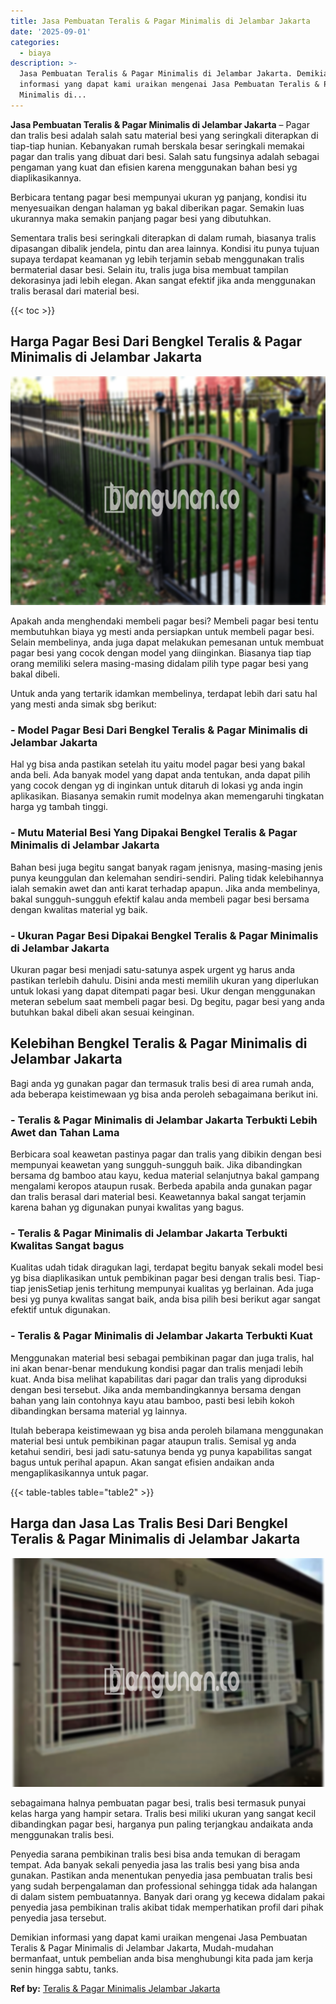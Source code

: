```yaml
---
title: Jasa Pembuatan Teralis & Pagar Minimalis di Jelambar Jakarta
date: '2025-09-01'
categories:
  - biaya
description: >-
  Jasa Pembuatan Teralis & Pagar Minimalis di Jelambar Jakarta. Demikian
  informasi yang dapat kami uraikan mengenai Jasa Pembuatan Teralis & Pagar
  Minimalis di...
---
```


**Jasa Pembuatan Teralis & Pagar Minimalis di Jelambar Jakarta** – Pagar dan tralis besi adalah salah satu material besi yang seringkali diterapkan di tiap-tiap hunian. Kebanyakan rumah berskala besar seringkali memakai pagar dan tralis yang dibuat dari besi. Salah satu fungsinya adalah sebagai pengaman yang kuat dan efisien karena menggunakan bahan besi yg diaplikasikannya.

Berbicara tentang pagar besi mempunyai ukuran yg panjang, kondisi itu menyesuaikan dengan halaman yg bakal diberikan pagar. Semakin luas ukurannya maka semakin panjang pagar besi yang dibutuhkan.

Sementara tralis besi seringkali diterapkan di dalam rumah, biasanya tralis dipasangan dibalik jendela, pintu dan area lainnya. Kondisi itu punya tujuan supaya terdapat keamanan yg lebih terjamin sebab menggunakan tralis bermaterial dasar besi. Selain itu, tralis juga bisa membuat tampilan dekorasinya jadi lebih elegan. Akan sangat efektif jika anda menggunakan tralis berasal dari material besi.

{{< toc >}}

## Harga Pagar Besi Dari Bengkel Teralis & Pagar Minimalis di Jelambar Jakarta

![Jasa Pembuatan Teralis & Pagar Minimalis di Jelambar Jakarta](/images/pagar-minimalis-murah-65.png)

Apakah anda menghendaki membeli pagar besi? Membeli pagar besi tentu membutuhkan biaya yg mesti anda persiapkan untuk membeli pagar besi. Selain membelinya, anda juga dapat melakukan pemesanan untuk membuat pagar besi yang cocok dengan model yang diinginkan. Biasanya tiap tiap orang memiliki selera masing-masing didalam pilih type pagar besi yang bakal dibeli.

Untuk anda yang tertarik idamkan membelinya, terdapat lebih dari satu hal yang mesti anda simak sbg berikut:
### \- Model Pagar Besi Dari Bengkel Teralis & Pagar Minimalis di Jelambar Jakarta

Hal yg bisa anda pastikan setelah itu yaitu model pagar besi yang bakal anda beli. Ada banyak model yang dapat anda tentukan, anda dapat pilih yang cocok dengan yg di inginkan untuk ditaruh di lokasi yg anda ingin aplikasikan. Biasanya semakin rumit modelnya akan memengaruhi tingkatan harga yg tambah tinggi.

### \- Mutu Material Besi Yang Dipakai Bengkel Teralis & Pagar Minimalis di Jelambar Jakarta

Bahan besi juga begitu sangat banyak ragam jenisnya, masing-masing jenis punya keunggulan dan kelemahan sendiri-sendiri. Paling tidak kelebihannya ialah semakin awet dan anti karat terhadap apapun. Jika anda membelinya, bakal sungguh-sungguh efektif kalau anda membeli pagar besi bersama dengan kwalitas material yg baik.

### \- Ukuran Pagar Besi Dipakai Bengkel Teralis & Pagar Minimalis di Jelambar Jakarta

Ukuran pagar besi menjadi satu-satunya aspek urgent yg harus anda pastikan terlebih dahulu. Disini anda mesti memilih ukuran yang diperlukan untuk lokasi yang dapat ditempati pagar besi. Ukur dengan menggunakan meteran sebelum saat membeli pagar besi. Dg begitu, pagar besi yang anda butuhkan bakal dibeli akan sesuai keinginan.

## Kelebihan Bengkel Teralis & Pagar Minimalis di Jelambar Jakarta

Bagi anda yg gunakan pagar dan termasuk tralis besi di area rumah anda, ada beberapa keistimewaan yg bisa anda peroleh sebagaimana berikut ini.

### \- Teralis & Pagar Minimalis di Jelambar Jakarta Terbukti Lebih Awet dan Tahan Lama

Berbicara soal keawetan pastinya pagar dan tralis yang dibikin dengan besi mempunyai keawetan yang sungguh-sungguh baik. Jika dibandingkan bersama dg bamboo atau kayu, kedua material selanjutnya bakal gampang mengalami keropos ataupun rusak. Berbeda apabila anda gunakan pagar dan tralis berasal dari material besi. Keawetannya bakal sangat terjamin karena bahan yg digunakan punyai kwalitas yang bagus.

### \- Teralis & Pagar Minimalis di Jelambar Jakarta Terbukti Kwalitas Sangat bagus

Kualitas udah tidak diragukan lagi, terdapat begitu banyak sekali model besi yg bisa diaplikasikan untuk pembikinan pagar besi dengan tralis besi. Tiap-tiap jenisSetiap jenis terhitung mempunyai kualitas yg berlainan. Ada juga besi yg punya kwalitas sangat baik, anda bisa pilih besi berikut agar sangat efektif untuk digunakan.

### \- Teralis & Pagar Minimalis di Jelambar Jakarta Terbukti Kuat

Menggunakan material besi sebagai pembikinan pagar dan juga tralis, hal ini akan benar-benar mendukung kondisi pagar dan tralis menjadi lebih kuat. Anda bisa melihat kapabilitas dari pagar dan tralis yang diproduksi dengan besi tersebut. Jika anda membandingkannya bersama dengan bahan yang lain contohnya kayu atau bamboo, pasti besi lebih kokoh dibandingkan bersama material yg lainnya.

Itulah beberapa keistimewaan yg bisa anda peroleh bilamana menggunakan material besi untuk pembikinan pagar ataupun tralis. Semisal yg anda ketahui sendiri, besi jadi satu-satunya benda yg punya kapabilitas sangat bagus untuk perihal apapun. Akan sangat efisien andaikan anda mengaplikasikannya untuk pagar.

{{< table-tables table="table2" >}}

## Harga dan Jasa Las Tralis Besi Dari Bengkel Teralis & Pagar Minimalis di Jelambar Jakarta

![Jasa Pembuatan Teralis & Pagar Minimalis di Jelambar Jakarta](/images/teralis-minimalis-murah-23.png)

sebagaimana halnya pembuatan pagar besi, tralis besi termasuk punyai kelas harga yang hampir setara. Tralis besi miliki ukuran yang sangat kecil dibandingkan pagar besi, harganya pun paling terjangkau andaikata anda menggunakan tralis besi.

Penyedia sarana pembikinan tralis besi bisa anda temukan di beragam tempat. Ada banyak sekali penyedia jasa las tralis besi yang bisa anda gunakan. Pastikan anda menentukan penyedia jasa pembuatan tralis besi yang sudah berpengalaman dan professional sehingga tidak ada halangan di dalam sistem pembuatannya. Banyak dari orang yg kecewa didalam pakai penyedia jasa pembikinan tralis akibat tidak memperhatikan profil dari pihak penyedia jasa tersebut.

Demikian informasi yang dapat kami uraikan mengenai Jasa Pembuatan Teralis & Pagar Minimalis di Jelambar Jakarta, Mudah-mudahan bermanfaat, untuk pembelian anda bisa menghubungi kita pada jam kerja senin hingga sabtu, tanks.

**Ref by:** [Teralis & Pagar Minimalis Jelambar Jakarta](https://id.wikipedia.org/wiki/Teralis)

